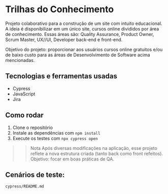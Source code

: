# Trilhas do Conhecimento

Projeto colaborativo para a construção de um site com intuito educacional. A ideia é disponibilizar em um único site, cursos online divididos por área de conhecimento.
Essas áreas são: Quality Assurance, Product Owner, Scrum Master, UX//UI, Developer back-end e front-end. 

Objetivo do projeto: proporcionar aos usuários cursos online gratuitos e/ou de baixo custo para as áreas de Desenvolvimento de Software acima mencionadas.

## Tecnologias e ferramentas usadas
- Cypress
- JavaScript
- Jira

## Como rodar
1. Clone o repositório
2. Instale as dependências com `npm install`
3. Execute os testes com `npx cypress open`


>> Nota
Após diversas modificações na aplicação, esse projeto reflete a nova estrutura criada (tanto back como front refeitos). 
Objetivo: focar em boas práticas de QA.

## Cenários de teste:
`cypress/README.md`

